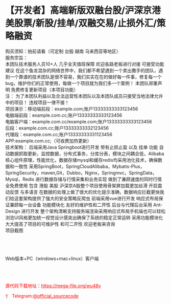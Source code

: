 # 【开发者】高端新版双融台股/沪深京港美股票/新股/挂单/双融交易/止损外汇/策略融资

购买须知：拍前请看（可定制 台股 越南 马来西亚等地区）<br>服务宗旨：    <br>    本团队技术服务人员10+人 几乎全天值班保障 欢迎各路老板进行对接 可接受功能建议        在这个鱼龙混杂的网络世界中，我们都不希望遇到一个卖出撒手的团队，遇到一个靠谱的技术团队是很不容易，我们实实在在的做好每一件事，修复每一个bug，维护你们的正常使用，每做一个项目就为我们多一个案例！ 本团队郑重声明 免费修复更新项目（本项目功能）<br>        注： 为了本团队利益以及合法运营性本团队以及本团队成员只接受当地法律允许中的项目！ 违规项目一律不接！    <br>    项目演示：移动端前段：example.com;账户13333333333123456<br>电脑端前段：example.com.cc;账户13333333333123456<br>电脑客户端：example.com.cc/example.com;账户13333333333123456<br>后段：example.com.cc;账户13333333332123456<br>代理段：example.com.cc;账户13333333331123456<br>APP:example.com.cc;（可收费加热更新）<br>    技术架构：        后端采用Java Springboot进行开发 带有止损止盈                    以及            挂单        功能 自动数据抓取更新，监控数据，分布式事务，分库分表，模块之间耦合低，Alibaba核心组件原理，性能优化，数据存储mysql和缓存redis均采用池化技术，确保数据和一致性 采用SpringBoot，SpringCloudAlibaba，Mybatis-Plus，SpringSecurity，maven,Git，Dubbo，Nginx，Springmvc，SpringData，Mysql，Redis 进行数据存储与行情采集和业务实现 做到了兼顾速度的同时行情全免费使用 包含             港股 美股 沪深京A股整个项目使用骨架屏加载更加丝滑 开启震动反馈 与多语言 在数据的处理上做了很大的优化提示准确，数据响应拦截更快我们给这套架构提供了强大的安全策略反爬虫 前端采用vue进行开发 响应式布局保证兼顾每一台设备                            功能模块化 友好的维护性和二开性        后台与代理后台采用 Ant-Design  进行开发 整个架构清晰支持服务端渲染采用响应式布局手机端也可以轻松浏览UI风格更加统一视觉设计感突出确保了系统的稳定正常运转 采用功能模块化 大大提高了项目的可维护性        和可二开性 欢迎老板来咨询<br> 项目截图<br><br> <br> <br> <br>Web版本+PC（windows+mac+linux）客户端<br><br> <br> <br>


<p style="color: red;">源代码下载地址：<a href="https://mega-file.org/wu48v" style="color: red;">https://mega-file.org/wu48v</a></p><p style="color: red;"><img src="https://cdn-icons-png.flaticon.com/512/2111/2111646.png" alt="Telegram Icon" style="width: 16px; vertical-align: middle; margin-right: 5px;">Telegram:<a href="https://t.me/official_sourcecode" style="color: red;">@official_sourcecode</a></p>